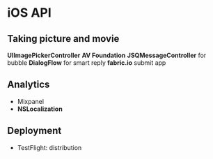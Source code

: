 # iOS API

## Taking picture and movie
**UIImagePickerController**
**AV Foundation**
**JSQMessageController** for bubble 
**DialogFlow** for smart reply
**fabric.io** submit app

## Analytics
* Mixpanel
* **NSLocalization**

## Deployment
* TestFlight: distribution